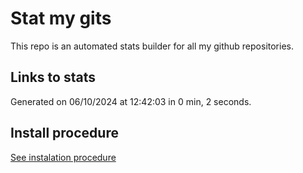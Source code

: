 # Stat my gits

This repo is an automated stats builder for all my github repositories.

## Links to stats


Generated on 06/10/2024 at 12:42:03 in 0 min, 2 seconds.

## Install procedure

[See instalation procedure](./src/install.md)
